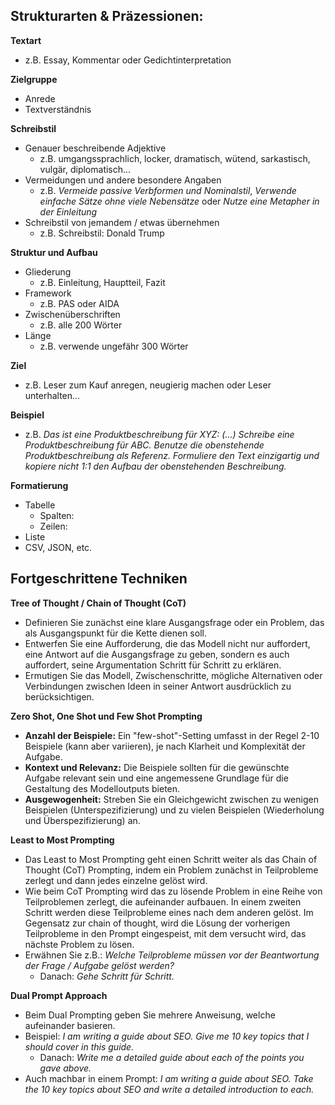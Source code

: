 ## Strukturarten & Präzessionen:
**Textart**
- z.B. Essay, Kommentar oder Gedichtinterpretation

**Zielgruppe**
- Anrede
- Textverständnis

**Schreibstil**
- Genauer beschreibende Adjektive
	- z.B. umgangssprachlich, locker, dramatisch, wütend, sarkastisch, vulgär, diplomatisch...
- Vermeidungen und andere besondere Angaben
	- z.B. *Vermeide passive Verbformen und Nominalstil*, *Verwende einfache Sätze ohne viele Nebensätze* oder *Nutze eine Metapher in der Einleitung* 
- Schreibstil von jemandem / etwas übernehmen
	- z.B. Schreibstil: Donald Trump

**Struktur und Aufbau**
- Gliederung 
	- z.B. Einleitung, Hauptteil, Fazit
- Framework
	- z.B. PAS oder AIDA
- Zwischenüberschriften
	- z.B. alle 200 Wörter
- Länge
	- z.B. verwende ungefähr 300 Wörter

**Ziel**
- z.B. Leser zum Kauf anregen, neugierig machen oder Leser unterhalten...

**Beispiel**
- z.B. *Das ist eine Produktbeschreibung für XYZ: (...)  Schreibe eine Produktbeschreibung für ABC. Benutze die obenstehende Produktbeschreibung als Referenz. Formuliere den Text einzigartig und kopiere nicht 1:1 den Aufbau der obenstehenden Beschreibung.*

**Formatierung**
- Tabelle
	- Spalten:
	- Zeilen:
- Liste
- CSV, JSON, etc.

## Fortgeschrittene Techniken
**Tree of Thought / Chain of Thought (CoT)**
- Definieren Sie zunächst eine klare Ausgangsfrage oder ein Problem, das als Ausgangspunkt für die Kette dienen soll.
- Entwerfen Sie eine Aufforderung, die das Modell nicht nur auffordert, eine Antwort auf die Ausgangsfrage zu geben, sondern es auch auffordert, seine Argumentation Schritt für Schritt zu erklären.
- Ermutigen Sie das Modell, Zwischenschritte, mögliche Alternativen oder Verbindungen zwischen Ideen in seiner Antwort ausdrücklich zu berücksichtigen.

**Zero Shot, One Shot und Few Shot Prompting**
- **Anzahl der Beispiele:** Ein "few-shot"-Setting umfasst in der Regel 2-10 Beispiele (kann aber variieren), je nach Klarheit und Komplexität der Aufgabe.
- **Kontext und Relevanz:** Die Beispiele sollten für die gewünschte Aufgabe relevant sein und eine angemessene Grundlage für die Gestaltung des Modelloutputs bieten.
- **Ausgewogenheit:** Streben Sie ein Gleichgewicht zwischen zu wenigen Beispielen (Unterspezifizierung) und zu vielen Beispielen (Wiederholung und Überspezifizierung) an.

**Least to Most Prompting**
- Das Least to Most Prompting geht einen Schritt weiter als das Chain of Thought (CoT) Prompting, indem ein Problem zunächst in Teilprobleme zerlegt und dann jedes einzelne gelöst wird.
- Wie beim CoT Prompting wird das zu lösende Problem in eine Reihe von Teilproblemen zerlegt, die aufeinander aufbauen. In einem zweiten Schritt werden diese Teilprobleme eines nach dem anderen gelöst. Im Gegensatz zur chain of thought, wird die Lösung der vorherigen Teilprobleme in den Prompt eingespeist, mit dem versucht wird, das nächste Problem zu lösen.
- Erwähnen Sie z.B.: *Welche Teilprobleme müssen vor der Beantwortung der Frage / Aufgabe gelöst werden?*
	- Danach: *Gehe Schritt für Schritt.*

**Dual Prompt Approach**
- Beim Dual Prompting geben Sie mehrere Anweisung, welche aufeinander basieren.
- Beispiel: *I am writing a guide about SEO. Give me 10 key topics that I should cover in this guide.*
	- Danach: *Write me a detailed guide about each of the points you gave above.*
- Auch machbar in einem Prompt: *I am writing a guide about SEO. Take the 10 key topics about SEO and write a detailed introduction to each.*
